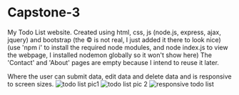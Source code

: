 # Capstone-3
My Todo List website. 
Created using html, css, js (node.js, express, ajax, jquery) and bootstrap
(the &copy; is not real, I just added it there to look nice)(use 'npm i' to install the required node modules, and node index.js to view the webpage, I installed nodemon globally so it won't show here)
The 'Contact' and 'About' pages are empty because I intend to reuse it later.

Where the user can submit data, edit data and delete data and is responsive to screen sizes.
![todo list pic1](https://github.com/devondevos/Capstone-3/assets/52822153/296196f1-2cc4-47a4-9924-ce8d05c3f830)
![todo list pic 2](https://github.com/devondevos/Capstone-3/assets/52822153/6c531955-4f3c-4a61-9137-b749865122cf)
![responsive todo list](https://github.com/devondevos/Capstone-3/assets/52822153/c14999a7-26f1-4be7-8a50-3acc3dc07c4c)
